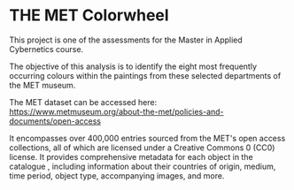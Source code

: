 
# THE MET Colorwheel

This project is one of the assessments for the Master in Applied Cybernetics course.

The objective of this analysis is to identify the eight most frequently occurring colours within the paintings from these selected departments of the MET museum.

The MET  dataset can be accessed here:  https://www.metmuseum.org/about-the-met/policies-and-documents/open-access

It encompasses over 400,000 entries sourced from the MET's open access collections, all of which are licensed under a Creative Commons 0 (CC0) license. It provides comprehensive metadata for each object in the catalogue , including information about their countries of origin, medium, time period, object type, accompanying images, and more. 
